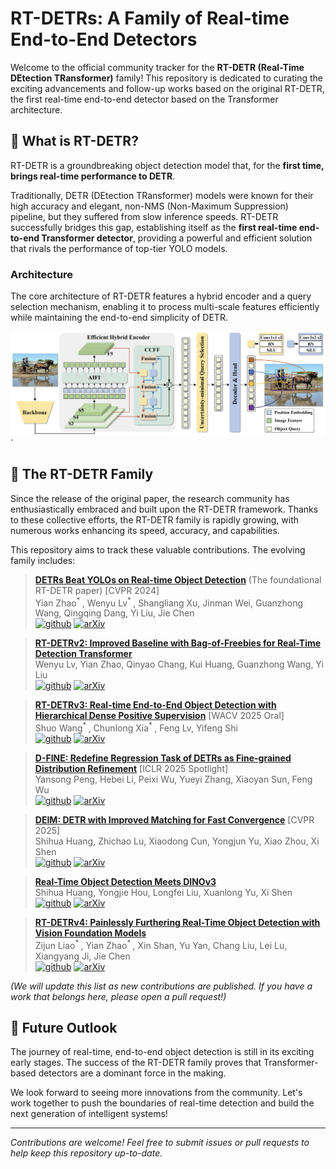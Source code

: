# RT-DETRs: A Family of Real-time End-to-End Detectors

Welcome to the official community tracker for the **RT-DETR (Real-Time DEtection TRansformer)** family! This repository is dedicated to curating the exciting advancements and follow-up works based on the original RT-DETR, the first real-time end-to-end detector based on the Transformer architecture.

## 🚀 What is RT-DETR?

RT-DETR is a groundbreaking object detection model that, for the **first time, brings real-time performance to DETR**.

Traditionally, DETR (DEtection TRansformer) models were known for their high accuracy and elegant, non-NMS (Non-Maximum Suppression) pipeline, but they suffered from slow inference speeds. RT-DETR successfully bridges this gap, establishing itself as the **first real-time end-to-end Transformer detector**, providing a powerful and efficient solution that rivals the performance of top-tier YOLO models.

### Architecture

The core architecture of RT-DETR features a hybrid encoder and a query selection mechanism, enabling it to process multi-scale features efficiently while maintaining the end-to-end simplicity of DETR.

![RT-DETR Architecture](./assets/rtdetr.png)`


## 🌳 The RT-DETR Family

Since the release of the original paper, the research community has enthusiastically embraced and built upon the RT-DETR framework. Thanks to these collective efforts, the RT-DETR family is rapidly growing, with numerous works enhancing its speed, accuracy, and capabilities.

This repository aims to track these valuable contributions. The evolving family includes:

> [**DETRs Beat YOLOs on Real-time Object Detection**](https://arxiv.org/abs/2304.08069) (The foundational RT-DETR paper) [CVPR 2024] <br>
> Yian Zhao<sup>* </sup>, Wenyu Lv<sup>* </sup>, Shangliang Xu, Jinman Wei, Guanzhong Wang, Qingqing Dang, Yi Liu, Jie Chen <br>
[![github](https://img.shields.io/badge/-Github-black?logo=github)](https://github.com/lyuwenyu/RT-DETR)  [![arXiv](https://img.shields.io/badge/Arxiv-2501.13106-b31b1b.svg?logo=arXiv)](https://arxiv.org/abs/2304.08069) <br>

> [**RT-DETRv2: Improved Baseline with Bag-of-Freebies for Real-Time Detection Transformer**](https://arxiv.org/abs/2407.17140) <br>
> Wenyu Lv, Yian Zhao, Qinyao Chang, Kui Huang, Guanzhong Wang, Yi Liu <br>
[![github](https://img.shields.io/badge/-Github-black?logo=github)](https://github.com/lyuwenyu/RT-DETR)  [![arXiv](https://img.shields.io/badge/Arxiv-2501.13106-b31b1b.svg?logo=arXiv)](https://arxiv.org/abs/2407.17140) <br>

> [**RT-DETRv3: Real-time End-to-End Object Detection with Hierarchical Dense Positive Supervision**](https://arxiv.org/abs/2409.08475) [WACV 2025 Oral] <br>
> Shuo Wang<sup>* </sup>, Chunlong Xia<sup>* </sup>, Feng Lv, Yifeng Shi <br>
[![github](https://img.shields.io/badge/-Github-black?logo=github)](https://github.com/clxia12/RT-DETRv3)  [![arXiv](https://img.shields.io/badge/Arxiv-2501.13106-b31b1b.svg?logo=arXiv)](https://arxiv.org/abs/2409.08475) <br>

> [**D-FINE: Redefine Regression Task of DETRs as Fine-grained Distribution Refinement**](https://arxiv.org/abs/2410.13842) [ICLR 2025 Spotlight] <br>
> Yansong Peng, Hebei Li, Peixi Wu, Yueyi Zhang, Xiaoyan Sun, Feng Wu <br>
[![github](https://img.shields.io/badge/-Github-black?logo=github)](https://github.com/Peterande/D-FINE)  [![arXiv](https://img.shields.io/badge/Arxiv-2501.13106-b31b1b.svg?logo=arXiv)](https://arxiv.org/abs/2410.13842) <br>


> [**DEIM: DETR with Improved Matching for Fast Convergence**](https://arxiv.org/abs/2412.04234) [CVPR 2025] <br>
> Shihua Huang, Zhichao Lu, Xiaodong Cun, Yongjun Yu, Xiao Zhou, Xi Shen <br>
[![github](https://img.shields.io/badge/-Github-black?logo=github)](https://github.com/Intellindust-AI-Lab/DEIM)  [![arXiv](https://img.shields.io/badge/Arxiv-2501.13106-b31b1b.svg?logo=arXiv)](https://arxiv.org/abs/2412.04234) <br>

> [**Real-Time Object Detection Meets DINOv3**](https://arxiv.org/abs/2509.20787) <br>
> Shihua Huang, Yongjie Hou, Longfei Liu, Xuanlong Yu, Xi Shen <br>
[![github](https://img.shields.io/badge/-Github-black?logo=github)](https://github.com/Intellindust-AI-Lab/DEIMv2)  [![arXiv](https://img.shields.io/badge/Arxiv-2501.13106-b31b1b.svg?logo=arXiv)](https://arxiv.org/abs/2509.20787) <br>


> [**RT-DETRv4: Painlessly Furthering Real-Time Object Detection with Vision Foundation Models**](https://arxiv.org/abs/2510.25257) <br>
> Zijun Liao<sup>* </sup>, Yian Zhao<sup>* </sup>, Xin Shan, Yu Yan, Chang Liu, Lei Lu, Xiangyang Ji, Jie Chen <br>
[![github](https://img.shields.io/badge/-Github-black?logo=github)](https://github.com/RT-DETRs/RT-DETRv4)  [![arXiv](https://img.shields.io/badge/Arxiv-2501.13106-b31b1b.svg?logo=arXiv)](https://arxiv.org/abs/2510.25257) <br>


*(We will update this list as new contributions are published. If you have a work that belongs here, please open a pull request!)*

## 🔮 Future Outlook

The journey of real-time, end-to-end object detection is still in its exciting early stages. The success of the RT-DETR family proves that Transformer-based detectors are a dominant force in the making.

We look forward to seeing more innovations from the community. Let's work together to push the boundaries of real-time detection and build the next generation of intelligent systems!

---

*Contributions are welcome! Feel free to submit issues or pull requests to help keep this repository up-to-date.*